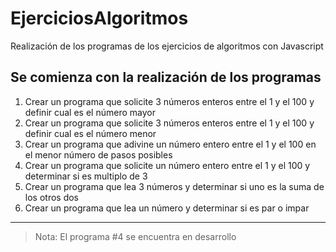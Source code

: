 # EjerciciosAlgoritmos
Realización de los programas de los ejercicios de algoritmos con Javascript
## Se comienza con la realización de los programas
1. Crear un programa que solicite 3 números enteros entre el 1 y el 100 y definir cual es el número mayor
2. Crear un programa que solicite 3 números enteros entre el 1 y el 100 y definir cual es el número menor
3. Crear un programa que adivine un número entero entre el 1 y el 100 en el menor número de pasos posibles
4. Crear un programa que solicite un número entero entre el 1 y el 100 y determinar si es multiplo de 3
5. Crear un programa que lea 3 números y determinar si uno es la suma de los otros dos
6. Crear un programa que lea un número y determinar si es par o impar 

----

> Nota: El programa #4 se encuentra en desarrollo
